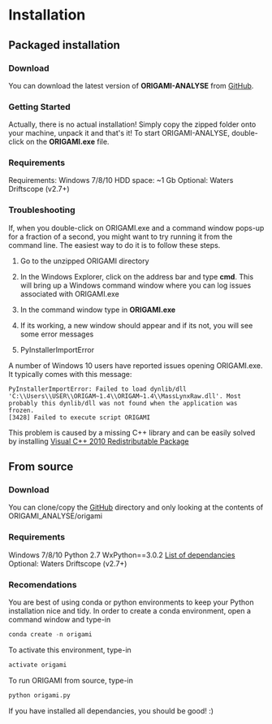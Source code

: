 # Installation

## Packaged installation

### Download

You can download the latest version of **ORIGAMI-ANALYSE** from [GitHub](https://github.com/lukasz-migas/ORIGAMI/releases).

### Getting Started

Actually, there is no actual installation! Simply copy the zipped folder onto your machine, unpack it and that's it! To start ORIGAMI-ANALYSE, double-click on the **ORIGAMI.exe** file.

### Requirements

Requirements: Windows 7/8/10
HDD space: ~1 Gb
Optional: Waters Driftscope (v2.7+)

### Troubleshooting

If, when you double-click on ORIGAMI.exe and a command window pops-up for a fraction of a second, you might want to try running it from the command line. The easiest way to do it is to follow these steps.

1. Go to the unzipped ORIGAMI directory
2. In the Windows Explorer, click on the address bar and type **cmd**. This will bring up a Windows command window where you can log issues associated with ORIGAMI.exe
3. In the command window type in **ORIGAMI.exe**
4. If its working, a new window should appear and if its not, you will see some error messages

1. PyInstallerImportError

A number of Windows 10 users have reported issues opening ORIGAMI.exe. It typically comes with this message:

    PyInstallerImportError: Failed to load dynlib/dll 'C:\\Users\\USER\\ORIGAM~1.4\\ORIGAM~1.4\\MassLynxRaw.dll'. Most probably this dynlib/dll was not found when the application was frozen.
    [3428] Failed to execute script ORIGAMI

This problem is caused by a missing C++ library and can be easily solved by installing [Visual C++ 2010 Redistributable Package](https://www.microsoft.com/en-us/download/confirmation.aspx?id=14632)

## From source

### Download

You can clone/copy the [GitHub](https://github.com/lukasz-migas/ORIGAMI) directory and only looking at the contents of ORIGAMI_ANALYSE/origami

### Requirements

Windows 7/8/10
Python 2.7
WxPython==3.0.2
[List of dependancies](https://github.com/lukasz-migas/ORIGAMI/blob/master/ORIGAMI_ANALYSE/origami/origami_requirements.txt)
Optional: Waters Driftscope (v2.7+)

### Recomendations

You are best of using conda or python environments to keep your Python installation nice and tidy. In order to create a conda environment, open a command window and type-in

```python
conda create -n origami
```

To activate this environment, type-in

```python
activate origami
```

To run ORIGAMI from source, type-in

```python
python origami.py
```

If you have installed all dependancies, you should be good! :)
